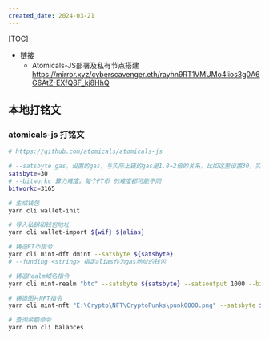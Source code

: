 ```yaml
---
created_date: 2024-03-21
---
```


[TOC]


- 链接
    - Atomicals-JS部署及私有节点搭建 https://mirror.xyz/cyberscavenger.eth/rayhn9RT1VMUMo4Iios3g0A6G6AtZ-EXfQ8F_kj8HhQ

## 本地打铭文
### atomicals-js 打铭文
```bash
# https://github.com/atomicals/atomicals-js

# --satsbyte gas。设置的gas，与实际上链的gas是1.8~2倍的关系，比如这里设置30，实际上链gas是54~60sats/vB。
satsbyte=30
# --bitworkc 算力难度。每个FT币 的难度都可能不同
bitworkc=3165

# 生成钱包
yarn cli wallet-init

# 导入私钥和钱包地址
yarn cli wallet-import ${wif} ${alias}

# 铸造FT币指令
yarn cli mint-dft dmint --satsbyte ${satsbyte}
# --funding <string> 指定alias作为gas地址的钱包

# 铸造Realm域名指令
yarn cli mint-realm "btc" --satsbyte ${satsbyte} --satsoutput 1000 --bitworkc ${bitworkc}

# 铸造图片NFT指令
yarn cli mint-nft "E:\Crypto\NFT\CryptoPunks\punk0000.png" --satsbyte ${satsbyte} --satsoutput 1000 --bitworkc ${bitworkc}

# 查询余额命令
yarn run cli balances

```